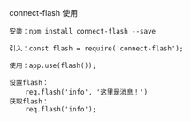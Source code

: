 connect-flash 使用

    安装：npm install connect-flash --save
    
    引入：const flash = require('connect-flash');
    
    使用：app.use(flash());
    
    设置flash：
        req.flash('info', '这里是消息！')
    获取flash：
        req.flash('info');
    
